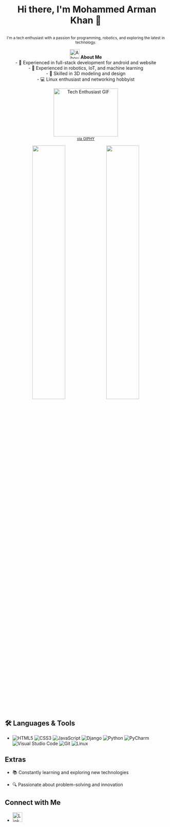 
# <p align="center">️ **Hi there, I'm Mohammed Arman Khan 👋** </p>
<p align="center">️<small>I'm a tech enthusiast with a passion for programming, robotics, and exploring the latest in technology.</small></p>

<p align="center">
  <img src="https://emojipedia-us.s3.dualstack.us-west-1.amazonaws.com/thumbs/160/apple/285/bust-in-silhouette_1f464.png" width="30" height="30" alt="About Me Icon"> <b>About Me</b><br>
  - 🚀 Experienced in full-stack development for android and website<br>
  - 🤖 Experienced in robotics, IoT, and machine learning<br>
  - 🎨 Skilled in 3D modeling and design<br>
  - 💻 Linux enthusiast and networking hobbyist<br>
</p>

<p align="center">
  <img src="https://giphy.com/embed/26SdS6M9jzxdqq72JU" width="200" height="150" alt="Tech Enthusiast GIF"><br>
  <small><a href="https://giphy.com/gifs/animation-loop-life-26SdS6M9jzxdqq72JU">via GIPHY</a></small>
</p>

<p align="center">
  <img src="https://github-readme-stats.vercel.app/api?username=YourUsername&show_icons=true&theme=radical" width="45%">
  <img src="https://github-readme-stats.vercel.app/api/top-langs/?username=YourUsername&layout=compact&theme=radical" width="45%">
</p>

## 🛠️ Languages & Tools
- ![HTML5](https://img.shields.io/badge/-HTML5-E34F26?style=flat&logo=html5&logoColor=white) ![CSS3](https://img.shields.io/badge/-CSS3-1572B6?style=flat&logo=css3&logoColor=white) ![JavaScript](https://img.shields.io/badge/-JavaScript-F7DF1E?style=flat&logo=javascript&logoColor=black) ![Django](https://img.shields.io/badge/-Django-092E20?style=flat&logo=django&logoColor=white) ![Python](https://img.shields.io/badge/-Python-3776AB?style=flat&logo=python&logoColor=white) ![PyCharm](https://img.shields.io/badge/-PyCharm-000000?style=flat&logo=pycharm&logoColor=white) ![Visual Studio Code](https://img.shields.io/badge/-VSCode-007ACC?style=flat&logo=visual-studio-code&logoColor=white) ![Git](https://img.shields.io/badge/-Git-F05032?style=flat&logo=git&logoColor=white) ![Linux](https://img.shields.io/badge/-Linux-FCC624?style=flat&logo=linux&logoColor=black)

## Extras
- 📚 Constantly learning and exploring new technologies
<!--- 🌱 Open-source contributor and advocate --->
- 🔍 Passionate about problem-solving and innovation

## Connect with Me
- [<img src="https://img.icons8.com/color/48/000000/linkedin.png" width="30" height="30" alt="LinkedIn Icon">](YourLinkedInProfileURL)
<!---
- [Twitter](YourTwitterProfileURL)
- [Personal Website](YourWebsiteURL)
- Email: your.email@example.com
--->
